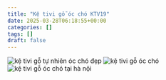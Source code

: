 ```yaml
---
title: "Kệ tivi gỗ óc chó KTV19"
date: 2025-03-28T06:18:55+00:00
categories: []
tags: []
draft: false
---
```

![kệ tivi gỗ tự nhiên óc chó đẹp](/img/ke-tivi/ktv19/ke-ti-vi-go-oc-cho-ktv19-1.webp)
![kệ tivi gỗ óc chó](/img/ke-tivi/ktv19/ke-ti-vi-go-oc-cho-ktv19-2.webp)
![kệ tivi gỗ óc chó tại hà nội](/img/ke-tivi/ktv19/ke-ti-vi-go-oc-cho-ktv19-3.webp)